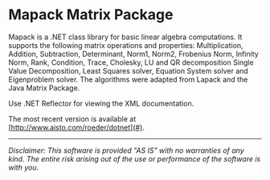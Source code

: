 # Mapack Matrix Package

Mapack is a .NET class library for basic linear algebra computations. 
It supports the following matrix operations and properties:
Multiplication, Addition, Subtraction, Determinant, Norm1, Norm2, 
Frobenius Norm, Infinity Norm, Rank, Condition, Trace, Cholesky, LU and 
QR decomposition Single Value Decomposition, Least Squares solver, 
Equation System solver and Eigenproblem solver. 
The algorithms were adapted from Lapack and the Java Matrix Package.

Use .NET Reflector for viewing the XML documentation.

The most recent version is available at [http://www.aisto.com/roeder/dotnet](#).

---

*Disclaimer: This software is provided "AS IS" with no warranties of any kind. The entire risk arising out of the use or performance of the software is with you.*

